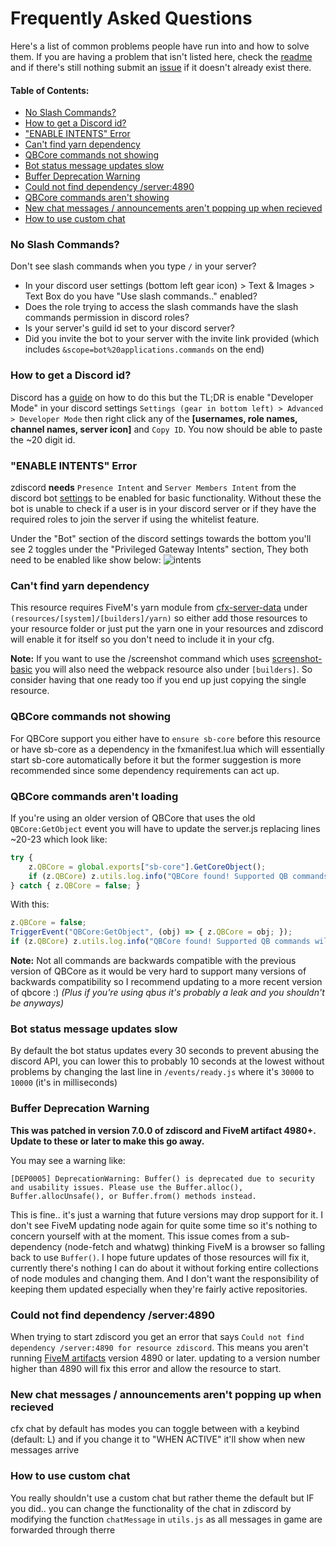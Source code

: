 # Frequently Asked Questions

Here's a list of common problems people have run into and how to solve them. If you are having a problem that isn't listed here, check the [readme](https://github.com/zfbx/zdiscord/blob/djs/readme.md) and if there's still nothing submit an [issue](https://github.com/zfbx/zdiscord/issues) if it doesn't already exist there.

#### Table of Contents:

- [No Slash Commands?](#no-slash-commands)
- [How to get a Discord id?](#how-to-get-a-discord-id)
- ["ENABLE INTENTS" Error](#enable-intents-error)
- [Can't find yarn dependency](#cant-find-yarn-dependency)
- [QBCore commands not showing](#qbcore-commands-not-showing)
- [Bot status message updates slow](#bot-status-message-updates-slow)
- [Buffer Deprecation Warning](#buffer-deprecation-warning)
- [Could not find dependency /server:4890](#could-not-find-dependency-server4890)
- [QBCore commands aren't showing](#qbcore-commands-not-showing)
- [New chat messages / announcements aren't popping up when recieved](#new-chat-messages--announcements-arent-popping-up-when-recieved)
- [How to use custom chat](#how-to-use-custom-chat)


### No Slash Commands?

Don't see slash commands when you type `/` in your server?

- In your discord user settings (bottom left gear icon) > Text & Images > Text Box do you have "Use slash commands.." enabled?
- Does the role trying to access the slash commands have the slash commands permission in discord roles?
- Is your server's guild id set to your discord server?
- Did you invite the bot to your server with the invite link provided (which includes `&scope=bot%20applications.commands` on the end)



### How to get a Discord id?

Discord has a [guide](https://support.discord.com/hc/en-us/articles/206346498-Where-can-I-find-my-User-Server-Message-ID-) on how to do this but the TL;DR is enable "Developer Mode" in your discord settings `Settings (gear in bottom left) > Advanced > Developer Mode` then right click any of the **[usernames, role names, channel names, server icon]** and `Copy ID`. You now should be able to paste the ~20 digit id.


### "ENABLE INTENTS" Error

zdiscord **needs** `Presence Intent` and `Server Members Intent` from the discord bot [settings](https://discord.com/developers/applications) to be enabled for basic functionality. Without these the bot is unable to check if a user is in your discord server or if they have the required roles to join the server if using the whitelist feature.

Under the "Bot" section of the discord settings towards the bottom you'll see 2 toggles under the "Privileged Gateway Intents" section, They both need to be enabled like show below:
![intents](/zdiscord/images/intents.png)


### Can't find yarn dependency

This resource requires FiveM's yarn module from [cfx-server-data](https://github.com/citizenfx/cfx-server-data) under `(resources/[system]/[builders]/yarn)` so either add those resources to your resource folder or just put the yarn one in your resources and zdiscord will enable it for itself so you don't need to include it in your cfg.

**Note:** If you want to use the /screenshot command which uses [screenshot-basic](https://github.com/citizenfx/screenshot-basic) you will also need the webpack resource also under `[builders]`. So consider having that one ready too if you end up just copying the single resource.


### QBCore commands not showing

For QBCore support you either have to `ensure sb-core` before this resource or have sb-core as a dependency in the fxmanifest.lua which will essentially start sb-core automatically before it but the former suggestion is more recommended since some dependency requirements can act up.

### QBCore commands aren't loading

If you're using an older version of QBCore that uses the old `QBCore:GetObject` event you will have to update the server.js replacing lines ~20-23 which look like:
```js
try {
    z.QBCore = global.exports["sb-core"].GetCoreObject();
    if (z.QBCore) z.utils.log.info("QBCore found! Supported QB commands will be loaded.");
} catch { z.QBCore = false; }
```
With this:
```js
z.QBCore = false;
TriggerEvent("QBCore:GetObject", (obj) => { z.QBCore = obj; });
if (z.QBCore) z.utils.log.info("QBCore found! Supported QB commands will be loaded.");
```

**Note:** Not all commands are backwards compatible with the previous version of QBCore as it would be very hard to support many versions of backwards compatibility so I recommend updating to a more recent version of qbcore :) *(Plus if you're using qbus it's probably a leak and you shouldn't be anyways)*


### Bot status message updates slow

By default the bot status updates every 30 seconds to prevent abusing the discord API, you can lower this to probably 10 seconds at the lowest without problems by changing the last line in `/events/ready.js` where it's `30000` to `10000` (it's in milliseconds)


### Buffer Deprecation Warning

**This was patched in version 7.0.0 of zdiscord and FiveM artifact 4980+. Update to these or later to make this go away.**

You may see a warning like:
```
[DEP0005] DeprecationWarning: Buffer() is deprecated due to security and usability issues. Please use the Buffer.alloc(), Buffer.allocUnsafe(), or Buffer.from() methods instead.
```

This is fine.. it's just a warning that future versions may drop support for it. I don't see FiveM updating node again for quite some time so it's nothing to concern yourself with at the moment. This issue comes from a sub-dependency (node-fetch and whatwg) thinking FiveM is a browser so falling back to use `Buffer()`. I hope future updates of those resources will fix it, currently there's nothing I can do about it without forking entire collections of node modules and changing them. And I don't want the responsibility of keeping them updated especially when they're fairly active repositories.


### Could not find dependency /server:4890

When trying to start zdiscord you get an error that says `Could not find dependency /server:4890 for resource zdiscord`. This means you aren't running [FiveM artifacts](https://runtime.fivem.net/artifacts/fivem/build_server_windows/master/) version 4890 or later. updating to a version number higher than 4890 will fix this error and allow the resource to start.


### New chat messages / announcements aren't popping up when recieved

cfx chat by default has modes you can toggle between with a keybind (default: L) and if you change it to "WHEN ACTIVE" it'll show when new messages arrive

### How to use custom chat

You really shouldn't use a custom chat but rather theme the default but IF you did.. you can change the functionality of the chat in zdiscord by modifying the function `chatMessage` in `utils.js` as all messages in game are forwarded through therre
